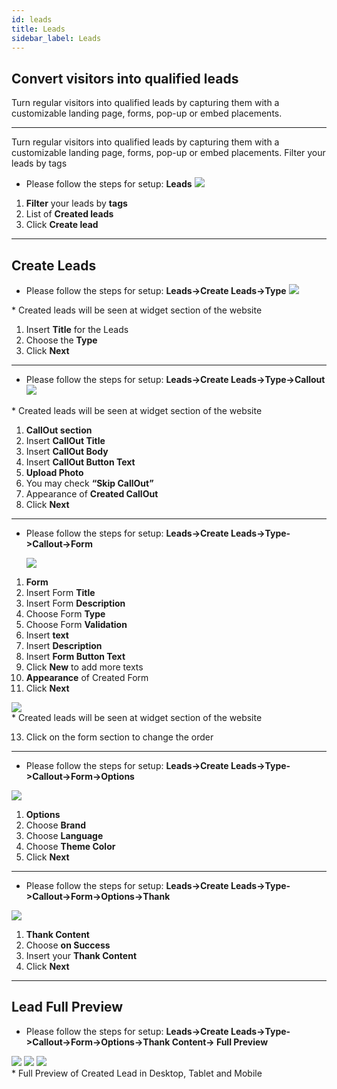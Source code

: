 ```yaml
---
id: leads
title: Leads
sidebar_label: Leads
---
```


<!--Content-->

## Convert visitors into qualified leads

Turn regular visitors into qualified leads by capturing them with a customizable landing page, forms, pop-up or embed placements.

---

<!--Content-->

Turn regular visitors into qualified leads by capturing them with a customizable landing page, forms, pop-up or embed placements. Filter your leads by tags

- Please follow the steps for setup: **Leads**
  <img src="https://s3-us-west-2.amazonaws.com/erxes-docs/leads/leads-1.png"/>

1. **Filter** your leads by **tags**
2. List of **Created leads**
3. Click **Create lead**

---

<!--Content-->

## Create Leads

- Please follow the steps for setup: **Leads->Create Leads->Type**
  <img src="https://s3-us-west-2.amazonaws.com/erxes-docs/leads/leads-3.png"/>

<aside class="notice">
* Created leads will be seen at widget section of the website
</aside>

1. Insert **Title** for the Leads
2. Choose the **Type**
3. Click **Next**

---

<!--Content-->

- Please follow the steps for setup: **Leads->Create Leads->Type->Callout**
  <img src="https://s3-us-west-2.amazonaws.com/erxes-docs/leads/leads-4.png"/>

<aside class="notice">
* Created leads will be seen at widget section of the website
</aside>

1. **CallOut section**
2. Insert **CallOut Title**
3. Insert **CallOut Body**
4. Insert **CallOut Button Text**
5. **Upload Photo**
6. You may check **“Skip CallOut”**
7. Appearance of **Created CallOut**
8. Click **Next**

---

<!--Content-->

- Please follow the steps for setup: **Leads->Create Leads->Type->Callout->Form**

  <img src="https://s3-us-west-2.amazonaws.com/erxes-docs/leads/leads-5.png"/>

1. **Form**
2. Insert Form **Title**
3. Insert Form **Description**
4. Choose Form **Type**
5. Choose Form **Validation**
6. Insert **text**
7. Insert **Description**
8. Insert **Form Button Text**
9. Click **New** to add more texts
10. **Appearance** of Created Form
11. Click **Next**

<img src="https://s3-us-west-2.amazonaws.com/erxes-docs/leads/leads-6.png"/>

<aside class="notice">
* Created leads will be seen at widget section of the website
</aside>

13. Click on the form section to change the order

---

<!--Content-->

- Please follow the steps for setup: **Leads->Create Leads->Type->Callout->Form->Options**

<img src="https://s3-us-west-2.amazonaws.com/erxes-docs/leads/leads-7.png"/>

1. **Options**
2. Choose **Brand**
3. Choose **Language**
4. Choose **Theme Color**
5. Click **Next**

---

<!--Content-->

- Please follow the steps for setup: **Leads->Create Leads->Type->Callout->Form->Options->Thank**

<img src="https://s3-us-west-2.amazonaws.com/erxes-docs/leads/leads-8.png"/>

1. **Thank Content**
2. Choose **on Success**
3. Insert your **Thank Content**
4. Click **Next**

---

<!--Content-->

## Lead Full Preview

- Please follow the steps for setup: **Leads->Create Leads->Type->Callout->Form->Options->Thank Content-> Full Preview**

<img src="https://s3-us-west-2.amazonaws.com/erxes-docs/leads/leads-9.png"/>
<img src="https://s3-us-west-2.amazonaws.com/erxes-docs/leads/leads-10.png"/>
<img src="https://s3-us-west-2.amazonaws.com/erxes-docs/leads/leads-11.png"/>

<aside class="notice">
* Full Preview of Created Lead in Desktop, Tablet and Mobile
</aside>
